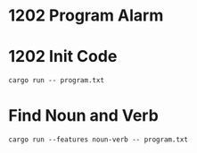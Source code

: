 1202 Program Alarm
=====

# 1202 Init Code
```
cargo run -- program.txt
```

# Find Noun and Verb
```
cargo run --features noun-verb -- program.txt
```
